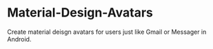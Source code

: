 # Material-Design-Avatars
Create material deisgn avatars for users just like Gmail or Messager in Android.
